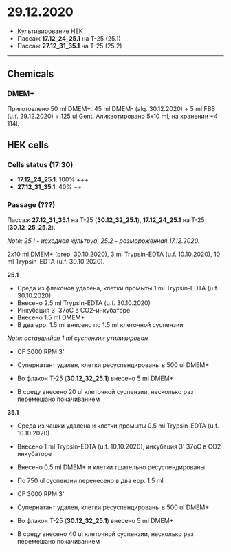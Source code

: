 29.12.2020
==========

- Культивирование HEK
- Пассаж **17.12_24_25.1** на T-25 (25.1)
- Пассаж **27.12_31_35.1** на T-25 (25.2)

---

## Chemicals
### DMEM+
Приготовлено 50 ml DMEM+: 45 ml DMEM- (alq. 30.12.2020) + 5 ml FBS (u.f. 29.12.2020) + 125 ul Gent.
Аликвотировано 5x10 ml, на хранении +4 114l.

## HEK cells
### Cells status (17:30)
- **17.12_24_25.1**: 100% +++
- **27.12_31_35.1**: 40% ++

### Passage (???)
Пассаж **27.12_31_35.1** на T-25 (**30.12_32_25.1**),  **17.12_24_25.1** на T-25 (**30.12_25_25.2**).

*Note: 25.1 - исходная культруа, 25.2 - размороженная 17.12.2020.*

2x10 ml DMEM+ (prep. 30.10.2020), 3 ml Trypsin-EDTA (u.f. 10.10.2020), 10 ml Trypsin-EDTA (u.f. 30.10.2020).

**25.1**
- Среда из флаконов удалена, клетки промыты 1 ml Trypsin-EDTA (u.f. 30.10.2020)
- Внесено 2.5 ml Trypsin-EDTA (u.f. 30.10.2020)
- Инкубация 3' 37oC в CO2-инкубаторе
- Внесено 1.5 ml DMEM+
- В два epp. 1.5 ml внесено по 1.5 ml клеточной суспензии

*Note: оставшийся 1 ml суспензии утилизирован*

- CF 3000 RPM 3'
- Супернатант удален, клетки ресуспендированы в 500 ul DMEM+

- Во флакон T-25 (**30.12_32_25.1**) внесено 5 ml DMEM+
- В среду внесено 20 ul клеточной суспензии, несколько раз перемешано покачиванием

**35.1**
- Среда из чашки удалена и клетки промыты 0.5 ml Trypsin-EDTA (u.f. 10.10.2020)
- Внесено 1 ml Trypsin-EDTA (u.f. 10.10.2020), инкубация 3' 37oC в CO2 инкубаторе
- Внесено 0.5 ml DMEM+ и клетки тщательно ресуспендированы
- По 750 ul суспензии перенесено в два epp. 1.5 ml
- CF 3000 RPM 3'
- Супернатант удален, клетки ресуспендированы в 500 ul DMEM+

- Во флакон T-25 (**30.12_32_25.1**) внесено 5 ml DMEM+
- В среду внесено 40 ul клеточной суспензии, несколько раз перемешано покачиванием


